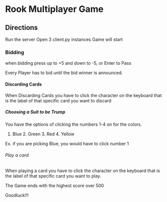 # Rook Multiplayer Game 

## Directions 
Run the server 
Open 3 client.py instances 
Game will start 

 ### Bidding  

when bidding press up to +5 and down to -5, or Enter to Pass

Every Player has to bid until the bid winner is announced.



#### Discarding Cards

When Discarding Cards you have to click the character on the keyboard that is the label of that specific card you want to discard


##### Choosing a Suit to be Trump

You have the options of clicking the numbers 1-4 on for the colors.

1. Blue 2. Green 3. Red 4. Yellow

Ex. if you are picking Blue, you would have to click number 1


###### Play a card

When playing a card  you have to click the character on the keyboard that is the label of that specific card you want to play.


The Game ends with the highest score over 500

Goodluck!!!
